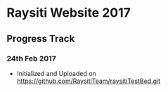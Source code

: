 # Raysiti Website 2017

## Progress Track 

### 24th Feb 2017

- Initialized and Uploaded on https://github.com/RaysitiTeam/raysitiTestBed.git

